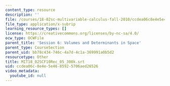 ```yaml
---
content_type: resource
description: ''
file: /courses/18-02sc-multivariable-calculus-fall-2010/ccdea06c8e4e5e4685925706aed26526_MIT18_02SCF10Rec_05_300k.vtt
file_type: application/x-subrip
learning_resource_types: []
license: https://creativecommons.org/licenses/by-nc-sa/4.0/
ocw_type: OCWFile
parent_title: 'Session 6: Volumes and Determinants in Space'
parent_type: CourseSection
parent_uid: bb78c434-746c-4a7d-4c1a-369991a0b5d2
resourcetype: Other
title: MIT18_02SCF10Rec_05_300k.srt
uid: ccdea06c-8e4e-5e46-8592-5706aed26526
video_metadata:
  youtube_id: null
---
```

